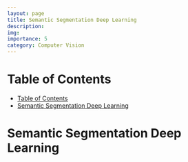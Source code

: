 ```yaml
---
layout: page
title: Semantic Segmentation Deep Learning
description: 
img:
importance: 5
category: Computer Vision
---
```


# Table of Contents
- [Table of Contents](#table-of-contents)
- [Semantic Segmentation Deep Learning](#semantic-segmentation-deep-learning)


# Semantic Segmentation Deep Learning